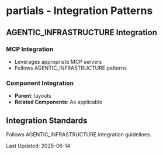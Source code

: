 # partials - Integration Patterns

## AGENTIC_INFRASTRUCTURE Integration

### MCP Integration
- Leverages appropriate MCP servers
- Follows AGENTIC_INFRASTRUCTURE patterns

### Component Integration
- **Parent**: layouts
- **Related Components**: As applicable

## Integration Standards

Follows AGENTIC_INFRASTRUCTURE integration guidelines.

Last Updated: 2025-06-14
